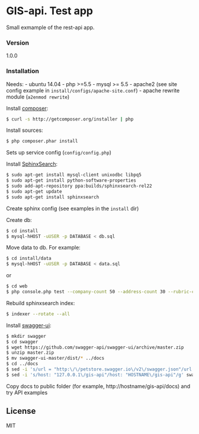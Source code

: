 # GIS-api. Test app

Small exmample of the rest-api app.

### Version
1.0.0

### Installation

Needs:
    - ubuntu 14.04
    - php >=5.5
    - mysql >= 5.5
    - apache2 (see site config example in `install/configs/apache-site.conf`)
    - apache rewrite module (`a2enmod rewrite`)

Install [composer](https://getcomposer.org/download/):

```sh
$ curl -s http://getcomposer.org/installer | php
```

Install sources:
```sh
$ php composer.phar install
```

Sets up service config (`config/config.php`)

Install [SphinxSearch](http://sphinxsearch.com/docs/current.html#installing-debian):
```sh
$ sudo apt-get install mysql-client unixodbc libpq5
$ sudo apt-get install python-software-properties
$ sudo add-apt-repository ppa:builds/sphinxsearch-rel22
$ sudo apt-get update
$ sudo apt-get install sphinxsearch
```

Create sphinx config (see examples in the `install` dir)

Create db:
```sh
$ cd install
$ mysql-hHOST -uUSER -p DATABASE < db.sql
```

Move data to db. For example:
```sh
$ cd install/data
$ mysql-hHOST -uUSER -p DATABASE < data.sql
```
or

```sh
$ cd web
$ php console.php test --company-count 50 --address-count 30 --rubric-count 40
```

Rebuild sphinxsearch index:

```sh
$ indexer --rotate --all
```

Install [swagger-ui](http://swagger.io/swagger-ui/):
```sh
$ mkdir swagger
$ cd swagger
$ wget https://github.com/swagger-api/swagger-ui/archive/master.zip
$ unzip master.zip
$ mv swagger-ui-master/dist/* ../docs
$ cd ../docs
$ sed -i 's/url = "http:\/\/petstore.swagger.io\/v2\/swagger.json"/url = "HOSTNAME\/gis-api/docs/swagger.yaml"/g' index.html
$ sed -i 's/host: "127.0.0.1\/gis-api"/host: "HOSTNAME\/gis-api"/g' swagger.yaml
```

Copy docs to public folder (for example, http://hostname/gis-api/docs) and try API examples

License
----

MIT
